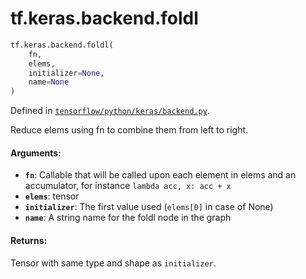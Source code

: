 <div itemscope itemtype="http://developers.google.com/ReferenceObject">
<meta itemprop="name" content="tf.keras.backend.foldl" />
</div>

# tf.keras.backend.foldl

``` python
tf.keras.backend.foldl(
    fn,
    elems,
    initializer=None,
    name=None
)
```



Defined in [`tensorflow/python/keras/backend.py`](https://www.tensorflow.org/code/tensorflow/python/keras/backend.py).

Reduce elems using fn to combine them from left to right.

#### Arguments:

* <b>`fn`</b>: Callable that will be called upon each element in elems and an
        accumulator, for instance `lambda acc, x: acc + x`
* <b>`elems`</b>: tensor
* <b>`initializer`</b>: The first value used (`elems[0]` in case of None)
* <b>`name`</b>: A string name for the foldl node in the graph


#### Returns:

Tensor with same type and shape as `initializer`.